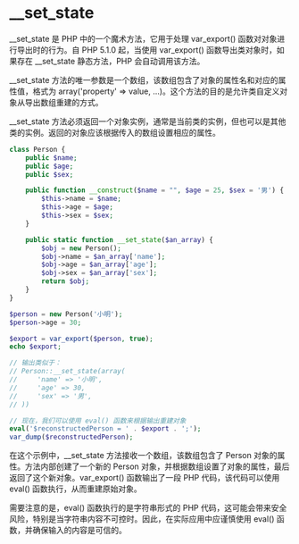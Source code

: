 # __set_state

__set_state 是 PHP 中的一个魔术方法，它用于处理 var_export() 函数对对象进行导出时的行为。自 PHP 5.1.0 起，当使用 var_export() 函数导出类对象时，如果存在 __set_state 静态方法，PHP 会自动调用该方法。

__set_state 方法的唯一参数是一个数组，该数组包含了对象的属性名和对应的属性值，格式为 array('property' => value, ...)。这个方法的目的是允许类自定义对象从导出数组重建的方式。

__set_state 方法必须返回一个对象实例，通常是当前类的实例，但也可以是其他类的实例。返回的对象应该根据传入的数组设置相应的属性。
```php
class Person {
    public $name;
    public $age;
    public $sex;

    public function __construct($name = "", $age = 25, $sex = '男') {
        $this->name = $name;
        $this->age = $age;
        $this->sex = $sex;
    }

    public static function __set_state($an_array) {
        $obj = new Person();
        $obj->name = $an_array['name'];
        $obj->age = $an_array['age'];
        $obj->sex = $an_array['sex'];
        return $obj;
    }
}

$person = new Person('小明');
$person->age = 30;

$export = var_export($person, true);
echo $export;

// 输出类似于：
// Person::__set_state(array(
//     'name' => '小明',
//     'age' => 30,
//     'sex' => '男',
// ))

// 现在，我们可以使用 eval() 函数来根据输出重建对象
eval('$reconstructedPerson = ' . $export . ';');
var_dump($reconstructedPerson);


```
在这个示例中，__set_state 方法接收一个数组，该数组包含了 Person 对象的属性。方法内部创建了一个新的 Person 对象，并根据数组设置了对象的属性，最后返回了这个新对象。var_export() 函数输出了一段 PHP 代码，该代码可以使用 eval() 函数执行，从而重建原始对象。

需要注意的是，eval() 函数执行的是字符串形式的 PHP 代码，这可能会带来安全风险，特别是当字符串内容不可控时。因此，在实际应用中应谨慎使用 eval() 函数，并确保输入的内容是可信的。